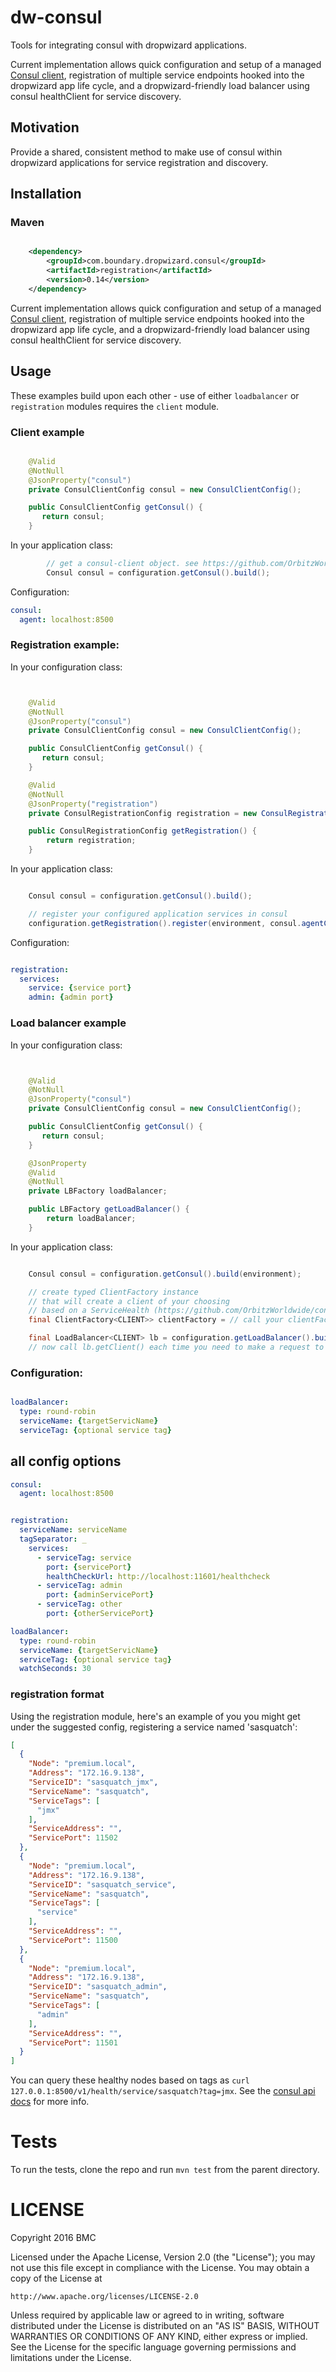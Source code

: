 # dw-consul

Tools for integrating consul with dropwizard applications.

Current implementation allows quick configuration and setup of a managed [Consul client](https://github.com/OrbitzWorldwide/consul-client),
registration of multiple service endpoints hooked into the dropwizard app life cycle, and a dropwizard-friendly load balancer using consul
healthClient for service discovery.

## Motivation

Provide a shared, consistent method to make use of consul within dropwizard applications for service registration and discovery.

## Installation

### Maven

```xml

    <dependency>
        <groupId>com.boundary.dropwizard.consul</groupId>
        <artifactId>registration</artifactId>
        <version>0.14</version>
    </dependency>
```


Current implementation allows quick configuration and setup of a managed [Consul client](https://github.com/OrbitzWorldwide/consul-client),
registration of multiple service endpoints hooked into the dropwizard app life cycle, and a dropwizard-friendly load balancer using consul
healthClient for service discovery.


## Usage

These examples build upon each other - use of either `loadbalancer` or `registration` modules requires
the `client` module.

### Client example


```java

    @Valid
    @NotNull
    @JsonProperty("consul")
    private ConsulClientConfig consul = new ConsulClientConfig();

    public ConsulClientConfig getConsul() {
       return consul;
    }
```

In your application class:

```java
        // get a consul-client object. see https://github.com/OrbitzWorldwide/consul-client for more info
        Consul consul = configuration.getConsul().build();

```

Configuration:

```yml
consul:
  agent: localhost:8500

```

### Registration example:


In your configuration class:

```java


    @Valid
    @NotNull
    @JsonProperty("consul")
    private ConsulClientConfig consul = new ConsulClientConfig();

    public ConsulClientConfig getConsul() {
       return consul;
    }

    @Valid
    @NotNull
    @JsonProperty("registration")
    private ConsulRegistrationConfig registration = new ConsulRegistrationConfig();

    public ConsulRegistrationConfig getRegistration() {
        return registration;
    }

```

In your application class:

```java

    Consul consul = configuration.getConsul().build();

    // register your configured application services in consul
    configuration.getRegistration().register(environment, consul.agentClient());

```

Configuration:

```yml

registration:
  services:
    service: {service port}
    admin: {admin port}

```

### Load balancer example


In your configuration class:

```java


    @Valid
    @NotNull
    @JsonProperty("consul")
    private ConsulClientConfig consul = new ConsulClientConfig();

    public ConsulClientConfig getConsul() {
       return consul;
    }

    @JsonProperty
    @Valid
    @NotNull
    private LBFactory loadBalancer;

    public LBFactory getLoadBalancer() {
        return loadBalancer;
    }

```

In your application class:

```java

    Consul consul = configuration.getConsul().build(environment);

    // create typed ClientFactory instance
    // that will create a client of your choosing
    // based on a ServiceHealth (https://github.com/OrbitzWorldwide/consul-client/blob/master/src/main/java/com/orbitz/consul/model/health/ServiceHealth.java) instance
    final ClientFactory<CLIENT>> clientFactory = // call your clientFactory code

    final LoadBalancer<CLIENT> lb = configuration.getLoadBalancer().build(env, consul.healthClient(), clientFactory);
    // now call lb.getClient() each time you need to make a request to the target service

```


### Configuration:

```yml

loadBalancer:
  type: round-robin
  serviceName: {targetServicName}
  serviceTag: {optional service tag}

```

## all config options

```yml
consul:
  agent: localhost:8500


registration:
  serviceName: serviceName
  tagSeparator: _
    services:
      - serviceTag: service
        port: {servicePort}
        healthCheckUrl: http://localhost:11601/healthcheck
      - serviceTag: admin
        port: {adminServicePort}
      - serviceTag: other
        port: {otherServicePort}

loadBalancer:
  type: round-robin
  serviceName: {targetServicName}
  serviceTag: {optional service tag}
  watchSeconds: 30

```

### registration format

Using the registration module, here's an example of you you might get under the suggested config, registering a service named 'sasquatch':

```json
[
  {
    "Node": "premium.local",
    "Address": "172.16.9.138",
    "ServiceID": "sasquatch_jmx",
    "ServiceName": "sasquatch",
    "ServiceTags": [
      "jmx"
    ],
    "ServiceAddress": "",
    "ServicePort": 11502
  },
  {
    "Node": "premium.local",
    "Address": "172.16.9.138",
    "ServiceID": "sasquatch_service",
    "ServiceName": "sasquatch",
    "ServiceTags": [
      "service"
    ],
    "ServiceAddress": "",
    "ServicePort": 11500
  },
  {
    "Node": "premium.local",
    "Address": "172.16.9.138",
    "ServiceID": "sasquatch_admin",
    "ServiceName": "sasquatch",
    "ServiceTags": [
      "admin"
    ],
    "ServiceAddress": "",
    "ServicePort": 11501
  }
]
```

You can query these healthy nodes based on tags as `curl 127.0.0.1:8500/v1/health/service/sasquatch?tag=jmx`. See the [consul api docs](http://www.consul.io/docs/agent/http.html) for more info.


# Tests

To run the tests, clone the repo and run `mvn test` from the parent directory.

# LICENSE

Copyright 2016 BMC

Licensed under the Apache License, Version 2.0 (the "License");
you may not use this file except in compliance with the License.
You may obtain a copy of the License at

    http://www.apache.org/licenses/LICENSE-2.0

Unless required by applicable law or agreed to in writing, software
distributed under the License is distributed on an "AS IS" BASIS,
WITHOUT WARRANTIES OR CONDITIONS OF ANY KIND, either express or implied.
See the License for the specific language governing permissions and
limitations under the License.
